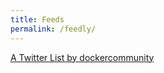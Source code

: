```yaml
---
title: Feeds
permalink: /feedly/
---
```


<a class="twitter-timeline" data-dnt="true" data-theme="dark" href="https://twitter.com/dockercommunity/lists/docker-community-leaders-16220?ref_src=twsrc%5Etfw">A Twitter List by dockercommunity</a> <script async src="https://platform.twitter.com/widgets.js" charset="utf-8"></script>
